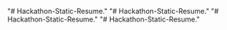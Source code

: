 "# Hackathon-Static-Resume." 
"# Hackathon-Static-Resume." 
"# Hackathon-Static-Resume." 
"# Hackathon-Static-Resume." 

